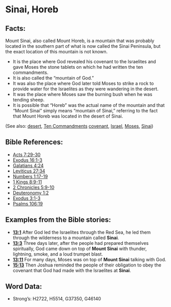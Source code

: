 # Sinai, Horeb

## Facts:

Mount Sinai, also called Mount Horeb, is a mountain that was probably located in the southern part of what is now called the Sinai Peninsula, but the exact location of this mountain is not known. 

* It is the place where God revealed his covenant to the Israelites and gave Moses the stone tablets on which he had written the ten commandments.
* It is also called the “mountain of God.”
* It was also the place where God later told Moses to strike a rock to provide water for the Israelites as they were wandering in the desert.
* It was the place where Moses saw the burning bush when he was tending sheep.
* It is possible that “Horeb” was the actual name of the mountain and that “Mount Sinai” simply means “mountain of Sinai,” referring to the fact that Mount Horeb was located in the desert of Sinai.


(See also: [desert](../other/desert.md), [Ten Commandments](../other/tencommandments.md)  [covenant](../kt/covenant.md), [Israel](../kt/israel.md), [Moses](../names/moses.md), [Sinai](../names/sinai.md))

## Bible References:

* [Acts 7:29-30](rc://en/tn/help/act/07/29)
* [Exodus 16:1-3](rc://en/tn/help/exo/16/01)
* [Galatians 4:24](rc://en/tn/help/gal/04/24)
* [Leviticus 27:34](rc://en/tn/help/lev/27/34)
* [Numbers 1:17-19](rc://en/tn/help/num/01/17)
* [1 Kings 8:9-11](rc://en/tn/help/1ki/08/09)
* [2 Chronicles 5:9-10](rc://en/tn/help/2ch/05/09)
* [Deuteronomy 1:2](rc://en/tn/help/deu/01/02)
* [Exodus 3:1-3](rc://en/tn/help/exo/03/01)
* [Psalms 106:19](rc://en/tn/help/psa/106/19)

## Examples from the Bible stories:

* __[13:1](rc://en/tn/help/obs/13/01)__ After God led the Israelites through the Red Sea, he led them through the wilderness to a mountain called __Sinai__.
* __[13:3](rc://en/tn/help/obs/13/03)__ Three days later, after the people had prepared themselves spiritually, God came down on top of __Mount Sinai__ with thunder, lightning, smoke, and a loud trumpet blast.
* __[13:11](rc://en/tn/help/obs/13/11)__ For many days, Moses was on top of __Mount Sinai__ talking with God.
* __[15:13](rc://en/tn/help/obs/15/13)__ Then Joshua reminded the people of their obligation to obey the covenant that God had made with the Israelites at __Sinai__.

## Word Data:

* Strong’s: H2722, H5514, G37350, G46140
